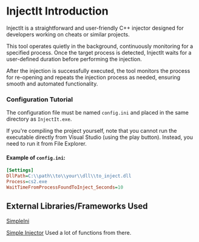 # InjectIt Introduction

InjectIt is a straightforward and user-friendly C++ injector designed for developers working on cheats or similar projects.

This tool operates quietly in the background, continuously monitoring for a specified process. Once the target process is detected, InjectIt waits for a user-defined duration before performing the injection.

After the injection is successfully executed, the tool monitors the process for re-opening and repeats the injection process as needed, ensuring smooth and automated functionality.

### Configuration Tutorial

The configuration file must be named `config.ini` and placed in the same directory as `InjectIt.exe`.

If you're compiling the project yourself, note that you cannot run the executable directly from Visual Studio (using the play button). Instead, you need to run it from File Explorer.

#### Example of `config.ini`:
```ini
[Settings]
DllPath=C:\\path\\to\\your\\dll\\to_inject.dll
Process=cs2.exe
WaitTimeFromProcessFoundToInject_Seconds=10
```

## External Libraries/Frameworks Used
[SimpleIni](https://github.com/brofield/simpleini)

[Simple Injector](https://github.com/adamhlt/DLL-Injector) Used a lot of functions from there.
